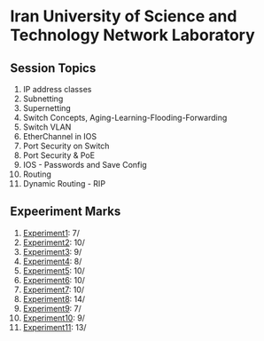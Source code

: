 # Iran University of Science and Technology Network Laboratory

## Session Topics
1.	IP address classes
2.	Subnetting
3.	Supernetting
4.	Switch Concepts, Aging-Learning-Flooding-Forwarding
5.	Switch VLAN
6.	EtherChannel in IOS
7.	Port Security on Switch
8.	Port Security & PoE
9.	IOS - Passwords and Save Config
10.	Routing
11.	Dynamic Routing - RIP

## Expeeriment Marks
1.	[Experiment1](https://github.com/ghazaleh-mahmoodi/Iust-Network-Laboratory/tree/main/Experiment1): 7/
2.	[Experiment2](https://github.com/ghazaleh-mahmoodi/Iust-Network-Laboratory/tree/main/Experiment2): 10/
3.	[Experiment3](https://github.com/ghazaleh-mahmoodi/Iust-Network-Laboratory/tree/main/Experiment3): 9/
4.	[Experiment4](https://github.com/ghazaleh-mahmoodi/Iust-Network-Laboratory/tree/main/Experiment4): 8/
5.	[Experiment5](https://github.com/ghazaleh-mahmoodi/Iust-Network-Laboratory/tree/main/Experiment5): 10/
6.	[Experiment6](https://github.com/ghazaleh-mahmoodi/Iust-Network-Laboratory/tree/main/Experiment6): 10/
7.	[Experiment7](https://github.com/ghazaleh-mahmoodi/Iust-Network-Laboratory/tree/main/Experiment7): 10/
8.	[Experiment8](https://github.com/ghazaleh-mahmoodi/Iust-Network-Laboratory/tree/main/Experiment8): 14/
9.	[Experiment9](https://github.com/ghazaleh-mahmoodi/Iust-Network-Laboratory/tree/main/Experiment9): 7/
10.	[Experiment10](https://github.com/ghazaleh-mahmoodi/Iust-Network-Laboratory/tree/main/Experiment10): 9/
11.	[Experiment11](https://github.com/ghazaleh-mahmoodi/Iust-Network-Laboratory/tree/main/Experiment11): 13/
